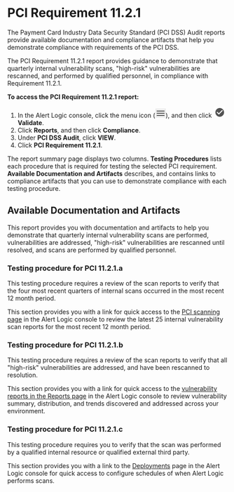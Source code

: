 # PCI Requirement 11.2.1

The Payment Card Industry Data Security Standard (PCI DSS) Audit reports provide available documentation and compliance artifacts that help you demonstrate compliance with requirements of the PCI DSS.

The PCI Requirement 11.2.1 report provides guidance to demonstrate that quarterly internal vulnerability scans, "high-risk" vulnerabilities are rescanned, and performed by qualified personnel, in compliance with Requirement 11.2.1.

**To access the PCI Requirement 11.2.1 report:**

1. In the Alert Logic console, click the menu icon (![](../../../Resources/Images/dashboard/menu-icon.png)), and then click ![](../../../Resources/Images/dashboard/validate-icon.png)**Validate**.
2. Click **Reports**, and then click  **Compliance**.
3. Under **PCI DSS Audit**, click **VIEW**.
4. Click **PCI Requirement 11.2.1**.

The report summary page displays two columns. **Testing Procedures** lists each procedure that is required  for testing the selected PCI requirement. **Available Documentation and Artifacts** describes, and contains links to compliance artifacts that you can use to demonstrate compliance with each testing procedure.

## Available Documentation and Artifacts

This report provides you with documentation and artifacts  to help you demonstrate that quarterly internal vulnerability scans are performed, vulnerabilities are addressed, "high-risk" vulnerabilities are rescanned until resolved, and scans are performed by qualified personnel.

### Testing procedure for PCI 11.2.1.a

This testing procedure requires a review of the scan reports to verify that the four most recent quarters of internal scans occurred in the most recent 12 month period.

This section provides you with a link for quick access to the [PCI scanning page](../../../configure/pci-scans.md) in the Alert Logic console to review the latest 25 internal vulnerability scan reports for the most recent 12 month period.

### Testing procedure for PCI 11.2.1.b

This testing procedure requires a review of the scan reports to verify that all "high-risk" vulnerabilities are addressed, and have been rescanned to resolution.

This section provides you with a link for quick access to the [vulnerability reports in the Reports page](../reports.md#Vulnerability-reports) in the Alert Logic console to review vulnerability summary, distribution, and trends discovered and addressed across your environment.

### Testing procedure for PCI 11.2.1.c

This testing procedure requires you to verify that the scan was performed by a qualified internal resource or qualified external third party.

This section provides you with a link to the [Deployments](../../../get-started/deployments.md) page in the Alert Logic console for quick access to configure schedules of when Alert Logic performs scans.
